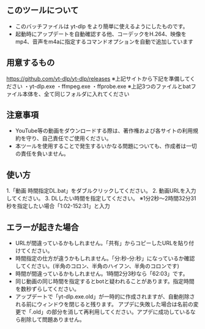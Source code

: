 ## このツールについて
- このバッチファイルは yt-dlp をより簡単に使えるようにしたものです。
- 起動時にアップデートを自動確認する他、コーデックをH.264、映像をmp4、音声をm4aに指定するコマンドオプションを自動で追加しています

## 用意するもの
https://github.com/yt-dlp/yt-dlp/releases
※上記サイトから下記を準備してください
・yt-dlp.exe
・ffmpeg.exe
・ffprobe.exe
※上記3つのファイルとbatファイル本体を、全て同じフォルダに入れてください

## 注意事項
- YouTube等の動画をダウンロードする際は、著作権および各サイトの利用規約を守り、自己責任でご使用ください。
- 本ツールを使用することで発生するいかなる問題についても、作成者は一切の責任を負いません。

## 使い方
1.「動画 時間指定DL.bat」をダブルクリックしてください。
2. 動画URLを入力してください。
3. DLしたい時間を指定してください。
※1分2秒～2時間32分31秒を指定したい場合「1:02-152:31」と入力

## エラーが起きた場合
- URLが間違っているかもしれません。「共有」からコピーしたURLを貼り付けてください。
- 時間指定の仕方が違うかもしれません。「分:秒-分:秒」になっているか確認してください。(半角のコロン、半角のハイフン、半角のコロンです)
- 時間が間違っているかもしれません。1時間2分3秒なら「62:03」です。
- 同じ動画の同じ時間を指定するとbotと疑われることがあります。指定時間を数秒ずらしてください。
- アップデートで「yt-dlp.exe.old」が一時的に作成されますが、自動削除される前にウィンドウを閉じると残ります。
  アプデに失敗した場合は名前の変更で「.old」の部分を消して再利用してください。アプデに成功しているなら削除して問題ありません。
